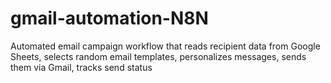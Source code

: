 # gmail-automation-N8N
Automated email campaign workflow that reads recipient data from Google Sheets, selects random email templates, personalizes messages, sends them via Gmail, tracks send status
